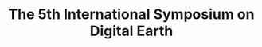 ---
dateStart: 2007-06-05
dateEnd: 2007-06-09
title: "The 5th International Symposium on Digital Earth"
venue: "The 5th International Symposium on Digital Earth"
organizer: Bonnie DeVarco
credit:
city: San Francisco
state: CA
country: USA
pdfLink:
venueImages:
---